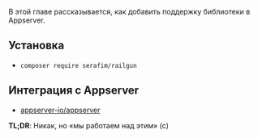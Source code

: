 В этой главе рассказывается, как добавить поддержку библиотеки в Appserver.

## Установка

- `composer require serafim/railgun`

## Интеграция с Appserver

- [appserver-io/appserver](https://github.com/appserver-io/appserver)

**TL;DR**: Никак, но «мы работаем над этим» (с)
